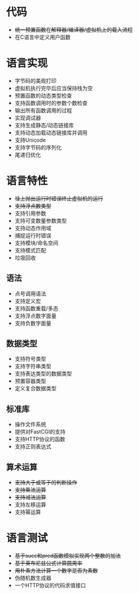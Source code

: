# 代码

* <del>统一预置函数在解释器/编译器/虚拟机上的载入流程</del>
* 在C语言中定义用户函数

# 语言实现

* 字节码的美观打印
* 虚拟机执行完毕后应当保持栈为空
* 预置函数的动态类型检查
* 支持函数调用时的参数个数检查
* 输出所有函数调用的过程
* 实现调试器
* 支持生成静态/动态链接库
* 支持动态加载动态链接库并调用
* 支持Unicode
* 支持字节码的序列化
* 尾递归优化

# 语言特性

* <del>往上抛出运行时错误终止虚拟机的运行</del>
* <del>支持浮点数类型</del>
* 支持引用参数
* 支持可变数量参数类型
* 支持动态作用域
* 捕捉运行时错误
* 支持模块/命名空间
* 支持模式匹配
* 垃圾回收

## 语法

* 点号调用语法
* 支持定义宏
* 支持函数重载/多态
* 支持浮点数字面量
* 支持负数字面量

## 数据类型

* 支持符号类型
* 支持字符串类型
* 支持表达类型的数据类型
* 预置容器类型
* 定义复合数据类型

## 标准库

* 操作文件系统
* 提供对FastCGI的支持
* 支持HTTP协议的函数
* 支持正则表达式

## 算术运算

* <del>支持大于或等于的判断操作</del>
* <del>支持乘法运算</del>
* <del>支持减法运算</del>
* 支持左移运算
* 支持幂运算

# 语言测试

* <del>基于succ和pred函数模拟实现两个整数的加法</del>
* <del>基于莱布尼兹公式计算圆周率</del>
* <del>用朴素方法计算一个数字是否为素数</del>
* 伪随机数生成器
* 一个HTTP协议的代码求值接口
